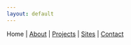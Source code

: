 ```yaml
---
layout: default
---
```

Home | [About](./about.md)</details> | [Projects](./projects.md) | [Sites](./sites.md) | [Contact](./contact.md)
